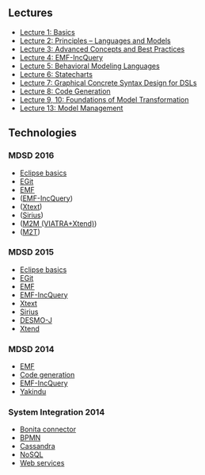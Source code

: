 ## Lectures

* [Lecture 1: Basics](Lecture-01)
* [Lecture 2: Principles – Languages and Models](Lecture-02)
* [Lecture 3: Advanced Concepts and Best Practices  ](Lecture-03)
* [Lecture 4: EMF-IncQuery ](Lecture-04)
* [Lecture 5: Behavioral Modeling Languages](Lecture-05)
* [Lecture 6: Statecharts](Lecture-06)
* [Lecture 7: Graphical Concrete Syntax Design for DSLs](Lecture-07)
* [Lecture 8: Code Generation](Lecture-08)
* [Lecture 9, 10: Foundations of Model Transformation](Lecture-09-10)
* [Lecture 13: Model Management](Lecture-13)

## Technologies

### MDSD 2016

* [Eclipse basics](2016_eclipse_basics)
* [EGit](2016_git)
* [EMF](2016_emf)
* ([EMF-IncQuery](2016_incquery))
* ([Xtext](2016_xtext))
* ([Sirius](2016_sirius))
* ([M2M (VIATRA+Xtend)](2016_viatra))
* ([M2T](2016_xtend))

### MDSD 2015

* [Eclipse basics](2015_eclipse_basics)
* [EGit](2015_git)
* [EMF](2015_emf)
* [EMF-IncQuery](2015_incquery)
* [Xtext](2015_xtext)
* [Sirius](2015_sirius)
* [DESMO-J](2015_desmo-j)
* [Xtend](2015_xtend)

### MDSD 2014

* [EMF](2014_emf)
* [Code generation](2014_code_generation)
* [EMF-IncQuery](2014_incquery)
* [Yakindu](2014_yakindu)

### System Integration 2014

* [Bonita connector](bonita_connector)
* [BPMN](bpmn)
* [Cassandra](cassandra)
* [NoSQL](nosql)
* [Web services](web_services)
